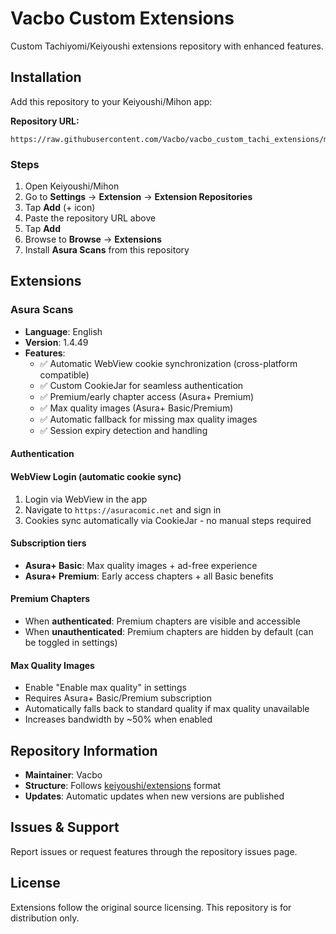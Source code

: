 # Vacbo Custom Extensions

Custom Tachiyomi/Keiyoushi extensions repository with enhanced features.

## Installation

Add this repository to your Keiyoushi/Mihon app:

**Repository URL:**

```text
https://raw.githubusercontent.com/Vacbo/vacbo_custom_tachi_extensions/main/index.min.json
```

### Steps

1. Open Keiyoushi/Mihon
2. Go to **Settings** → **Extension** → **Extension Repositories**
3. Tap **Add** (+ icon)
4. Paste the repository URL above
5. Tap **Add**
6. Browse to **Browse** → **Extensions**
7. Install **Asura Scans** from this repository

## Extensions

### Asura Scans

- **Language**: English
- **Version**: 1.4.49
- **Features**:
  - ✅ Automatic WebView cookie synchronization (cross-platform compatible)
  - ✅ Custom CookieJar for seamless authentication
  - ✅ Premium/early chapter access (Asura+ Premium)
  - ✅ Max quality images (Asura+ Basic/Premium)
  - ✅ Automatic fallback for missing max quality images
  - ✅ Session expiry detection and handling

#### Authentication

#### WebView Login (automatic cookie sync)

1. Login via WebView in the app
2. Navigate to `https://asuracomic.net` and sign in
3. Cookies sync automatically via CookieJar - no manual steps required

#### Subscription tiers

- **Asura+ Basic**: Max quality images + ad-free experience
- **Asura+ Premium**: Early access chapters + all Basic benefits

#### Premium Chapters

- When **authenticated**: Premium chapters are visible and accessible
- When **unauthenticated**: Premium chapters are hidden by default (can be toggled in settings)

#### Max Quality Images

- Enable "Enable max quality" in settings
- Requires Asura+ Basic/Premium subscription
- Automatically falls back to standard quality if max quality unavailable
- Increases bandwidth by ~50% when enabled

## Repository Information

- **Maintainer**: Vacbo
- **Structure**: Follows [keiyoushi/extensions](https://github.com/keiyoushi/extensions) format
- **Updates**: Automatic updates when new versions are published

## Issues & Support

Report issues or request features through the repository issues page.

## License

Extensions follow the original source licensing. This repository is for distribution only.
